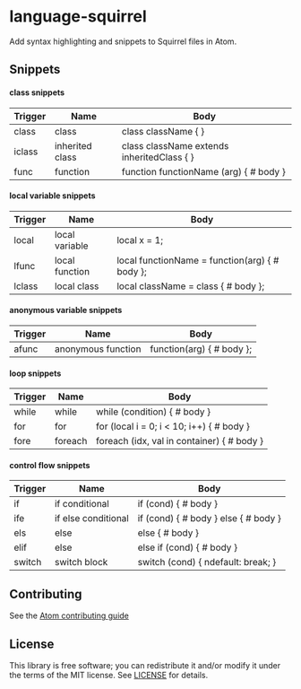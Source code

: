 # language-squirrel

Add syntax highlighting and snippets to Squirrel files in Atom.

## Snippets

#### class snippets

| Trigger       | Name                     | Body                 |
| ------------- |--------------------------| ---------------------|
| class         | class                    | class className { }  |
| iclass        | inherited class          | class className extends inheritedClass { }|
| func          | function                 | function functionName (arg) { # body }|

#### local variable snippets

| Trigger       | Name                     | Body                 |
| ------------- |--------------------------| ---------------------|
| local         | local variable           | local x = 1;         |
| lfunc         | local function           | local functionName = function(arg) { # body };|
| lclass        | local class              | local className = class { # body };           |

#### anonymous variable snippets

| Trigger       | Name                     | Body                 |
| ------------- |--------------------------| ---------------------|
| afunc         | anonymous function       | function(arg) { # body };|

#### loop snippets

| Trigger       | Name                     | Body                 |
| ------------- |--------------------------| ---------------------|
| while         | while                    | while (condition) { # body }|
| for           | for                      | for (local i = 0; i < 10; i++) { # body }|
| fore          | foreach                  | foreach (idx, val in container) { # body }|

#### control flow snippets

| Trigger       | Name                     | Body                 |
| ------------- |--------------------------| ---------------------|
| if            | if conditional           | if (cond) { # body } |
| ife           | if else conditional      | if (cond) { # body } else { # body }|
| els           | else                     | else { # body }      |
| elif          | else                     | else if (cond) { # body }|
| switch        | switch block             | switch (cond) { ndefault: break; }|

## Contributing

See the [Atom contributing guide](https://atom.io/docs/latest/contributing)

## License

This library is free software; you can redistribute it and/or modify it under
the terms of the MIT license. See [LICENSE](LICENSE) for details.
